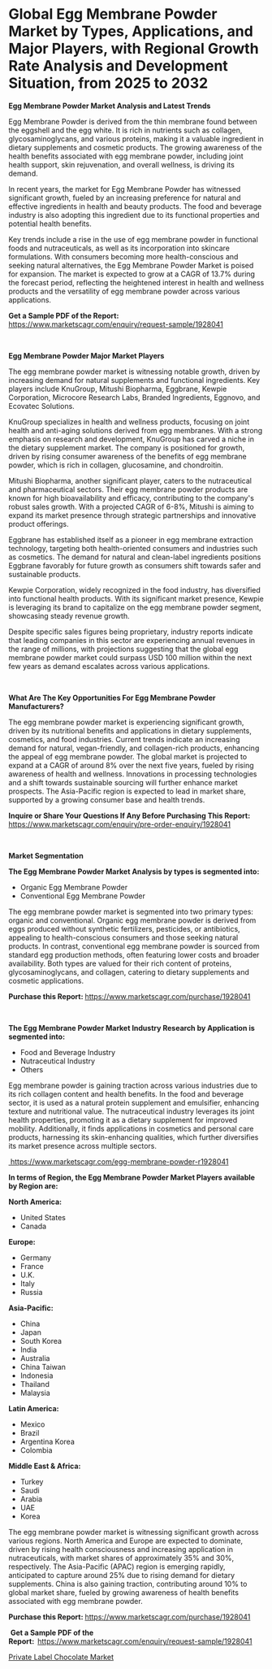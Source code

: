 <p><h1>Global Egg Membrane Powder Market by Types, Applications, and Major Players, with Regional Growth Rate Analysis and Development Situation, from 2025 to 2032</h1></p><p><strong>Egg Membrane Powder Market Analysis and Latest Trends</strong></p>
<p><p>Egg Membrane Powder is derived from the thin membrane found between the eggshell and the egg white. It is rich in nutrients such as collagen, glycosaminoglycans, and various proteins, making it a valuable ingredient in dietary supplements and cosmetic products. The growing awareness of the health benefits associated with egg membrane powder, including joint health support, skin rejuvenation, and overall wellness, is driving its demand. </p><p>In recent years, the market for Egg Membrane Powder has witnessed significant growth, fueled by an increasing preference for natural and effective ingredients in health and beauty products. The food and beverage industry is also adopting this ingredient due to its functional properties and potential health benefits. </p><p>Key trends include a rise in the use of egg membrane powder in functional foods and nutraceuticals, as well as its incorporation into skincare formulations. With consumers becoming more health-conscious and seeking natural alternatives, the Egg Membrane Powder Market is poised for expansion. The market is expected to grow at a CAGR of 13.7% during the forecast period, reflecting the heightened interest in health and wellness products and the versatility of egg membrane powder across various applications.</p></p>
<p><strong>Get a Sample PDF of the Report:&nbsp;</strong> <a href="https://www.marketscagr.com/enquiry/request-sample/1928041?utm_campaign=2959&utm_medium=2&utm_source=Github&utm_content=ia&utm_term=07042025&utm_id=egg-membrane-powder">https://www.marketscagr.com/enquiry/request-sample/1928041</a></p>
<p>&nbsp;</p>
<p><strong>Egg Membrane Powder Major Market Players</strong></p>
<p><p>The egg membrane powder market is witnessing notable growth, driven by increasing demand for natural supplements and functional ingredients. Key players include KnuGroup, Mitushi Biopharma, Eggbrane, Kewpie Corporation, Microcore Research Labs, Branded Ingredients, Eggnovo, and Ecovatec Solutions.</p><p>KnuGroup specializes in health and wellness products, focusing on joint health and anti-aging solutions derived from egg membranes. With a strong emphasis on research and development, KnuGroup has carved a niche in the dietary supplement market. The company is positioned for growth, driven by rising consumer awareness of the benefits of egg membrane powder, which is rich in collagen, glucosamine, and chondroitin.</p><p>Mitushi Biopharma, another significant player, caters to the nutraceutical and pharmaceutical sectors. Their egg membrane powder products are known for high bioavailability and efficacy, contributing to the company's robust sales growth. With a projected CAGR of 6-8%, Mitushi is aiming to expand its market presence through strategic partnerships and innovative product offerings.</p><p>Eggbrane has established itself as a pioneer in egg membrane extraction technology, targeting both health-oriented consumers and industries such as cosmetics. The demand for natural and clean-label ingredients positions Eggbrane favorably for future growth as consumers shift towards safer and sustainable products.</p><p>Kewpie Corporation, widely recognized in the food industry, has diversified into functional health products. With its significant market presence, Kewpie is leveraging its brand to capitalize on the egg membrane powder segment, showcasing steady revenue growth.</p><p>Despite specific sales figures being proprietary, industry reports indicate that leading companies in this sector are experiencing annual revenues in the range of millions, with projections suggesting that the global egg membrane powder market could surpass USD 100 million within the next few years as demand escalates across various applications.</p></p>
<p>&nbsp;</p>
<p><strong>What Are The Key Opportunities For Egg Membrane Powder Manufacturers?</strong></p>
<p><p>The egg membrane powder market is experiencing significant growth, driven by its nutritional benefits and applications in dietary supplements, cosmetics, and food industries. Current trends indicate an increasing demand for natural, vegan-friendly, and collagen-rich products, enhancing the appeal of egg membrane powder. The global market is projected to expand at a CAGR of around 8% over the next five years, fueled by rising awareness of health and wellness. Innovations in processing technologies and a shift towards sustainable sourcing will further enhance market prospects. The Asia-Pacific region is expected to lead in market share, supported by a growing consumer base and health trends.</p></p>
<p><strong>Inquire or Share Your Questions If Any Before Purchasing This Report:</strong> <a href="https://www.marketscagr.com/enquiry/pre-order-enquiry/1928041?utm_campaign=2959&utm_medium=2&utm_source=Github&utm_content=ia&utm_term=07042025&utm_id=egg-membrane-powder">https://www.marketscagr.com/enquiry/pre-order-enquiry/1928041</a></p>
<p>&nbsp;</p>
<p><strong>Market Segmentation</strong></p>
<p><strong>The Egg Membrane Powder Market Analysis by types is segmented into:</strong></p>
<p><ul><li>Organic Egg Membrane Powder</li><li>Conventional Egg Membrane Powder</li></ul></p>
<p><p>The egg membrane powder market is segmented into two primary types: organic and conventional. Organic egg membrane powder is derived from eggs produced without synthetic fertilizers, pesticides, or antibiotics, appealing to health-conscious consumers and those seeking natural products. In contrast, conventional egg membrane powder is sourced from standard egg production methods, often featuring lower costs and broader availability. Both types are valued for their rich content of proteins, glycosaminoglycans, and collagen, catering to dietary supplements and cosmetic applications.</p></p>
<p><strong>Purchase this Report:&nbsp;</strong><a href="https://www.marketscagr.com/purchase/1928041?utm_campaign=2959&utm_medium=2&utm_source=Github&utm_content=ia&utm_term=07042025&utm_id=egg-membrane-powder">https://www.marketscagr.com/purchase/1928041</a></p>
<p>&nbsp;</p>
<p><strong>The Egg Membrane Powder Market Industry Research by Application is segmented into:</strong></p>
<p><ul><li>Food and Beverage Industry</li><li>Nutraceutical Industry</li><li>Others</li></ul></p>
<p><p>Egg membrane powder is gaining traction across various industries due to its rich collagen content and health benefits. In the food and beverage sector, it is used as a natural protein supplement and emulsifier, enhancing texture and nutritional value. The nutraceutical industry leverages its joint health properties, promoting it as a dietary supplement for improved mobility. Additionally, it finds applications in cosmetics and personal care products, harnessing its skin-enhancing qualities, which further diversifies its market presence across multiple sectors.</p></p>
<p><a href="https://www.marketscagr.com/egg-membrane-powder-r1928041?utm_campaign=2959&utm_medium=2&utm_source=Github&utm_content=ia&utm_term=07042025&utm_id=egg-membrane-powder">&nbsp;https://www.marketscagr.com/egg-membrane-powder-r1928041</a></p>
<p><strong>In terms of Region, the Egg Membrane Powder Market Players available by Region are:</strong></p>
<p>
    <p> <strong> North America: </strong>
        <ul>
            <li>United States</li>
            <li>Canada</li>
        </ul>
        </p> 
    <p> <strong> Europe: </strong>
        <ul>
            <li>Germany</li>
            <li>France</li>
            <li>U.K.</li>
            <li>Italy</li>
            <li>Russia</li>
        </ul>
        </p> 
    <p> <strong> Asia-Pacific: </strong>
        <ul>
            <li>China</li>
            <li>Japan</li>
            <li>South Korea</li>
            <li>India</li>
            <li>Australia</li>
            <li>China Taiwan</li>
            <li>Indonesia</li>
            <li>Thailand</li>
            <li>Malaysia</li>
        </ul>
        </p> 
    <p> <strong> Latin America: </strong>
        <ul>
            <li>Mexico</li>
            <li>Brazil</li>
            <li>Argentina Korea</li>
            <li>Colombia</li>
        </ul>
        </p> 
    <p> <strong> Middle East & Africa: </strong>
        <ul>
            <li>Turkey</li>
            <li>Saudi</li>
            <li>Arabia</li>
            <li>UAE</li>
            <li>Korea</li>
        </ul>
    </p>
    </p>
<p><p>The egg membrane powder market is witnessing significant growth across various regions. North America and Europe are expected to dominate, driven by rising health consciousness and increasing application in nutraceuticals, with market shares of approximately 35% and 30%, respectively. The Asia-Pacific (APAC) region is emerging rapidly, anticipated to capture around 25% due to rising demand for dietary supplements. China is also gaining traction, contributing around 10% to global market share, fueled by growing awareness of health benefits associated with egg membrane powder.</p></p>
<p><strong>Purchase this Report: </strong><a href="https://www.marketscagr.com/purchase/1928041?utm_campaign=2959&utm_medium=2&utm_source=Github&utm_content=ia&utm_term=07042025&utm_id=egg-membrane-powder">https://www.marketscagr.com/purchase/1928041</a></p>
<p>&nbsp;<strong>Get a Sample PDF of the Report:&nbsp;&nbsp;</strong><a href="https://www.marketscagr.com/enquiry/request-sample/1928041?utm_campaign=2959&utm_medium=2&utm_source=Github&utm_content=ia&utm_term=07042025&utm_id=egg-membrane-powder">https://www.marketscagr.com/enquiry/request-sample/1928041</a></p>
<p><strong></strong></p>
<p><p><a href="https://github.com/haaszgettre6/Market-Research-Report-List-1/blob/main/private-label-chocolate-market.md?utm_campaign=2959&utm_medium=2&utm_source=Github&utm_content=ia&utm_term=07042025&utm_id=egg-membrane-powder">Private Label Chocolate Market</a></p></p>